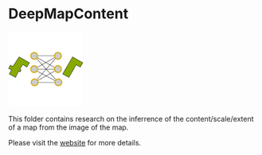 # DeepMapContent

![logo](logo_deepmapgen_small2.png)

This folder contains research on the inferrence of the content/scale/extent of a map from the image of the map.

Please visit the [website][1] for more details.

[1]:  https://umrlastig.github.io/DeepMapGen/
